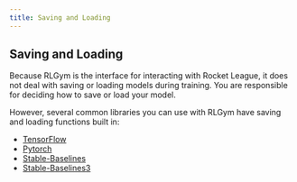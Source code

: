```yaml
---
title: Saving and Loading
---
```



## Saving and Loading

Because RLGym is the interface for interacting with Rocket League, it does not deal with saving or loading models
during training. You are responsible for deciding how to save or load your model. 

However, several common libraries you can use with RLGym have saving and loading functions built in:

* [TensorFlow](https://www.tensorflow.org/tutorials/keras/save_and_load)
* [Pytorch](https://pytorch.org/tutorials/beginner/saving_loading_models.html)
* [Stable-Baselines](https://stable-baselines.readthedocs.io/en/master/guide/save_format.html)
* [Stable-Baselines3](https://stable-baselines3.readthedocs.io/en/master/guide/save_format.html)

